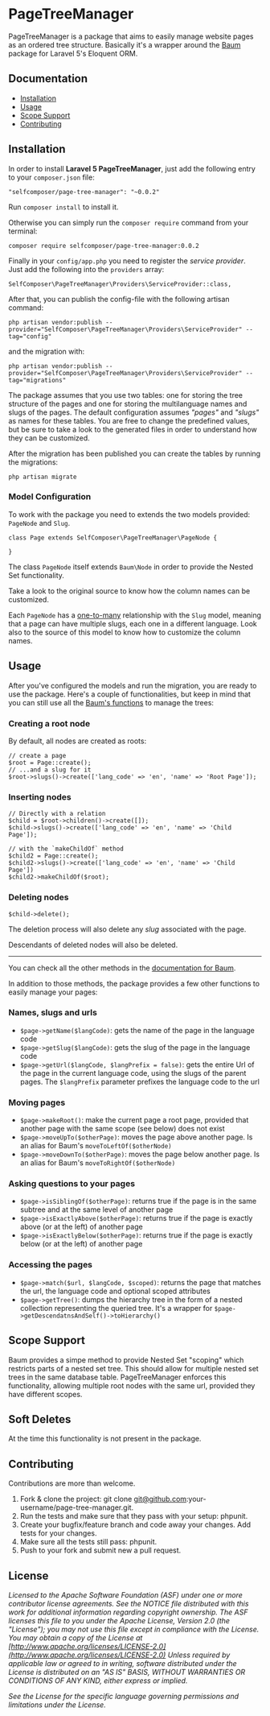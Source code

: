 # PageTreeManager

PageTreeManager is a package that aims to easily manage website pages as an ordered tree structure. Basically it's a wrapper around the [Baum](https://github.com/etrepat/baum) package for Laravel 5's Eloquent ORM.

## Documentation

* [Installation](#installation)
* [Usage](#usage)
* [Scope Support](#scope-support)
* [Contributing](#contributing)

## <a name="installation">Installation</a>

In order to install **Laravel 5 PageTreeManager**, just add the following entry to your `composer.json` file:

```
"selfcomposer/page-tree-manager": "~0.0.2"
```

Run `composer install` to install it.

Otherwise you can simply run the `composer require` command from your terminal:

```
composer require selfcomposer/page-tree-manager:0.0.2
```

Finally in your `config/app.php` you need to register the _service provider_. Just add the following into the `providers` array:


```
SelfComposer\PageTreeManager\Providers\ServiceProvider::class,
```

After that, you can publish the config-file with the following artisan command:

```
php artisan vendor:publish --provider="SelfComposer\PageTreeManager\Providers\ServiceProvider" --tag="config"
```

and the migration with:

```
php artisan vendor:publish --provider="SelfComposer\PageTreeManager\Providers\ServiceProvider" --tag="migrations"
```

The package assumes that you use two tables: one for storing the tree structure of the pages and one for storing the multilanguage names and slugs of the pages. The default configuration assumes *"pages"* and *"slugs"* as names for these tables. You are free to change the predefined values, but be sure to take a look to the generated files in order to understand how they can be customized.

After the migration has been published you can create the tables by running the migrations:

```
php artisan migrate
```

### Model Configuration

To work with the package you need to extends the two models provided: `PageNode` and `Slug`.

```
class Page extends SelfComposer\PageTreeManager\PageNode {

}
```

The class `PageNode` itself extends `Baum\Node` in order to provide the Nested Set functionality.

Take a look to the original source to know how the column names can be customized.

Each `PageNode` has a [one-to-many](https://laravel.com/docs/eloquent-relationships#one-to-many) relationship with the `Slug` model, meaning that a page can have multiple slugs, each one in a different language. Look also to the source of this model to know how to customize the column names.

## <a name="usage">Usage</a>

After you've configured the models and run the migration, you are ready to use the package. Here's a couple of functionalities, but keep in mind that you can still use all the [Baum's functions](https://github.com/etrepat/baum#usage) to manage the trees:

### Creating a root node

By default, all nodes are created as roots:

```
// create a page
$root = Page::create();
// ...and a slug for it
$root->slugs()->create(['lang_code' => 'en', 'name' => 'Root Page']);
```

### Inserting nodes

```
// Directly with a relation
$child = $root->children()->create([]);
$child->slugs()->create(['lang_code' => 'en', 'name' => 'Child Page']);

// with the `makeChildOf` method
$child2 = Page::create();
$child2->slugs()->create(['lang_code' => 'en', 'name' => 'Child Page'])
$child2->makeChildOf($root);
```

### Deleting nodes

```
$child->delete();
```

The deletion process will also delete any _slug_ associated with the page.

Descendants of deleted nodes will also be deleted.

<hr>

You can check all the other methods in the [documentation for Baum](https://github.com/etrepat/baum).

In addition to those methods, the package provides a few other functions to easily manage your pages:

### Names, slugs and urls

* `$page->getName($langCode)`: gets the name of the page in the language code
* `$page->getSlug($langCode)`: gets the slug of the page in the language code
* `$page->getUrl($langCode, $langPrefix = false)`: gets the entire Url of the page in the current language code, using the slugs of the parent pages. The `$langPrefix` parameter prefixes the language code to the url

### Moving pages

* `$page->makeRoot()`: make the current page a root page, provided that another page with the same scope (see below) does not exist
* `$page->moveUpTo($otherPage)`: moves the page above another page. Is an alias for Baum's `moveToLeftOf($otherNode)`
* `$page->moveDownTo($otherPage)`: moves the page below another page. Is an alias for Baum's `moveToRightOf($otherNode)`

### Asking questions to your pages

* `$page->isSiblingOf($otherPage)`: returns true if the page is in the same subtree and at the same level of another page
* `$page->isExactlyAbove($otherPage)`: returns true if the page is exactly above (or at the left) of another page
* `$page->isExactlyBelow($otherPage)`: returns true if the page is exactly below (or at the left) of another page

### Accessing the pages

* `$page->match($url, $langCode, $scoped)`: returns the page that matches the url, the language code and optional scoped attributes
* `$page->getTree()`: dumps the hierarchy tree in the form of a nested collection representing the queried tree. It's a wrapper for `$page->getDescendatnsAndSelf()->toHierarchy()`

## Scope Support

Baum provides a simpe method to provide Nested Set "scoping" which restricts parts of a nested set tree. This should allow for multiple nested set trees in the same database table. PageTreeManager enforces this functionality, allowing multiple root nodes with the same url, provided they have different scopes.

## Soft Deletes

At the time this functionality is not present in the package.

## <a name="contributing">Contributing</a>

Contributions are more than welcome.

1. Fork & clone the project: git clone git@github.com:your-username/page-tree-manager.git.
2. Run the tests and make sure that they pass with your setup: phpunit.
3. Create your bugfix/feature branch and code away your changes. Add tests for your changes.
4. Make sure all the tests still pass: phpunit.
5. Push to your fork and submit new a pull request.

## License

_Licensed to the Apache Software Foundation (ASF) under one or more contributor license agreements.  See the NOTICE file distributed with this work for additional information regarding copyright ownership.  The ASF licenses this file to you under the Apache License, Version 2.0 (the "License"); you may not use this file except in compliance with the License.  You may obtain a copy of the License at [http://www.apache.org/licenses/LICENSE-2.0](http://www.apache.org/licenses/LICENSE-2.0) Unless required by applicable law or agreed to in writing, software distributed under the License is distributed on an "AS IS" BASIS, WITHOUT WARRANTIES OR CONDITIONS OF ANY KIND, either express or implied._

_See the License for the specific language governing permissions and limitations under the License._